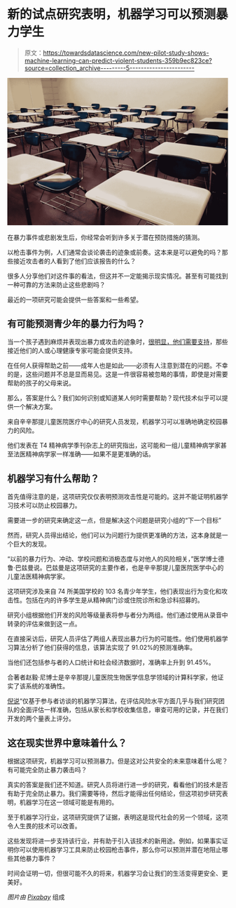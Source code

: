 # 新的试点研究表明，机器学习可以预测暴力学生

> 原文：<https://towardsdatascience.com/new-pilot-study-shows-machine-learning-can-predict-violent-students-359b9ec823ce?source=collection_archive---------5----------------------->

![](img/2e73131ff896d7bcfaaf8b1a6e3a32f9.png)

在暴力事件或悲剧发生后，你经常会听到许多关于潜在预防措施的猜测。

以枪击事件为例，人们通常会谈论袭击的迹象或前奏。这本来是可以避免的吗？那些接近攻击者的人看到了他们应该报告的什么？

很多人分享他们对这件事的看法，但这并不一定能揭示现实情况。甚至有可能找到一种可靠的方法来防止这些悲剧吗？

最近的一项研究可能会提供一些答案和一些希望。

## 有可能预测青少年的暴力行为吗？

当一个孩子遇到麻烦并表现出暴力或攻击的迹象时，[很明显，他们需要支持](https://www.aacap.org/AACAP/AACAP/Families_and_Youth/Facts_for_Families/Facts_for_Families_Pages/Understanding_Violent_Behavior_In_Children_and_Adolescents_55.aspx)，那些接近他们的人或心理健康专家可能会提供支持。

在任何人获得帮助之前——成年人也是如此——必须有人注意到潜在的问题。不幸的是，这些问题并不总是显而易见。这是一件很容易被忽略的事情，即使是对需要帮助的孩子的父母来说。

那么，答案是什么？我们如何识别或知道某人何时需要帮助？现代技术似乎可以提供一个解决方案。

来自辛辛那提儿童医院医疗中心的研究人员发现，机器学习可以准确地确定校园暴力的风险。

他们发表在 T4 精神病学季刊杂志上的研究指出，这可能和一组儿童精神病学家甚至法医精神病学家一样准确——如果不是更准确的话。

## **机器学习有什么帮助？**

首先值得注意的是，这项研究仅仅表明预测攻击性是可能的。这并不能证明机器学习技术可以防止校园暴力。

需要进一步的研究来确定这一点，但是解决这个问题是研究小组的“下一个目标”

然而，研究人员得出结论，他们可以为问题行为提供更准确的方法，这本身就是一个巨大的发现。

“以前的暴力行为、冲动、学校问题和消极态度与对他人的风险相关，”医学博士德鲁·巴兹曼说。巴兹曼是这项研究的主要作者，也是辛辛那提儿童医院医学中心的儿童法医精神病学家。

这项研究涉及来自 74 所美国学校的 103 名青少年学生，他们表现出行为变化和攻击性。包括在内的许多学生是从精神病门诊或住院诊所和急诊科招募的。

研究小组根据他们开发的风险等级量表将参与者分为两组。他们通过使用从录音中转录的评估来做到这一点。

在直接采访后，研究人员评估了两组人表现出暴力行为的可能性。他们使用机器学习算法分析了他们获得的信息，该算法实现了 91.02%的预测准确率。

当他们还包括参与者的人口统计和社会经济数据时，准确率上升到 91.45%。

合著者赵毅·尼博士是辛辛那提儿童医院生物医学信息学领域的计算科学家，他证实了该系统的准确性。

[倪说](http://neurosciencenews.com/ai-school-violence-8946/)“仅基于参与者访谈的机器学习算法，在评估风险水平方面几乎与我们研究团队的全面评估一样准确，包括从家长和学校收集信息，审查可用的记录，并在我们开发的两个量表上评分。

## **这在现实世界中意味着什么？**

根据这项研究，机器学习可以预测暴力。但是这对公共安全的未来意味着什么呢？有可能完全防止暴力袭击吗？

真实的答案是我们还不知道。研究人员将进行进一步的研究，看看他们的技术是否有助于完全防止暴力。我们需要等待，然后才能得出任何结论，但这项初步研究表明，机器学习在这一领域可能是有用的。

至于机器学习行业，这项研究提供了证据，表明这是现代社会的另一个领域，这项令人生畏的技术可以改善。

这些发现将进一步支持该行业，并有助于引入该技术的新用途。例如，如果事实证明你可以使用机器学习工具来防止校园枪击事件，那么你可以预测并潜在地阻止哪些其他暴力事件？

时间会证明一切，但很可能不久的将来，机器学习会让我们的生活变得更安全、更美好。

*图片由* [*Pixabay*](https://www.pexels.com/photo/chairs-classroom-college-desks-289740/) 组成